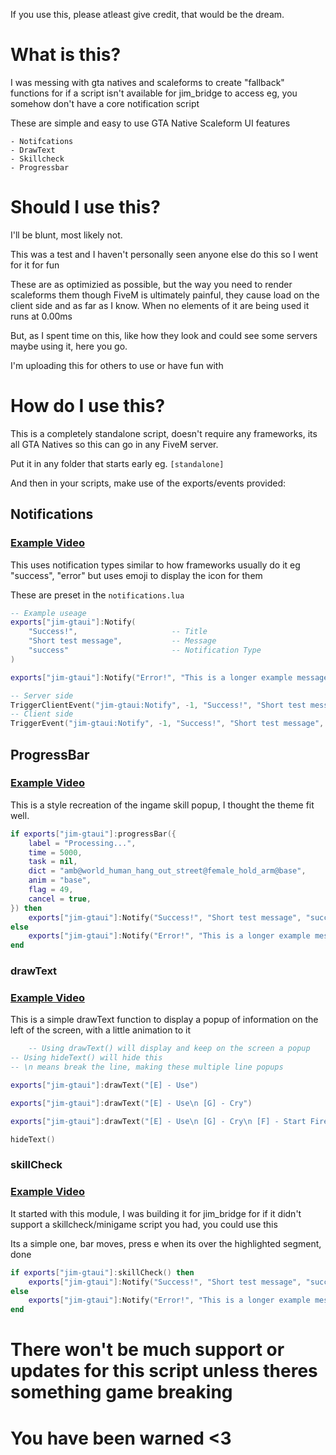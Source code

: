 If you use this, please atleast give credit, that would be the dream.

# What is this?

I was messing with gta natives and scaleforms to create "fallback" functions for if a script isn't available for jim_bridge to access eg, you somehow don't have a core notification script

These are simple and easy to use GTA Native Scaleform UI features

    - Notifcations
    - DrawText
    - Skillcheck
    - Progressbar

# Should I use this?

I'll be blunt, most likely not.

This was a test and I haven't personally seen anyone else do this so I went for it for fun

These are as optimizied as possible, but the way you need to render scaleforms them though FiveM is ultimately painful, they cause load on the client side and as far as I know. When no elements of it are being used it runs at 0.00ms

But, as I spent time on this, like how they look and could see some servers maybe using it, here you go.

I'm uploading this for others to use or have fun with

# How do I use this?

This is a completely standalone script, doesn't require any frameworks, its all GTA Natives so this can go in any FiveM server.

Put it in any folder that starts early eg. `[standalone]`

And then in your scripts, make use of the exports/events provided:

## Notifications

### [Example Video](https://streamable.com/z8m22w)

This uses notification types similar to how frameworks usually do it eg "success", "error" but uses emoji to display the icon for them

These are preset in the `notifications.lua`

```lua
-- Example useage
exports["jim-gtaui"]:Notify(
    "Success!",                     -- Title
    "Short test message",           -- Message
    "success"                       -- Notification Type
)

exports["jim-gtaui"]:Notify("Error!", "This is a longer example message to show stacking.", "error")

-- Server side
TriggerClientEvent("jim-gtaui:Notify", -1, "Success!", "Short test message", "success")
-- Client side
TriggerEvent("jim-gtaui:Notify", -1, "Success!", "Short test message", "success")
```

## ProgressBar

### [Example Video](https://streamable.com/eoc1ui)

This is a style recreation of the ingame skill popup, I thought the theme fit well.

```lua
if exports["jim-gtaui"]:progressBar({
    label = "Processing...",                                            -- text label
    time = 5000,                                                        -- time to complete bar
    task = nil,                                                         -- scenario
    dict = "amb@world_human_hang_out_street@female_hold_arm@base",      -- anim dictionary
    anim = "base",                                                      -- anim name
    flag = 49,                                                          -- anim flag
    cancel = true,                                                      -- can the player cancel the progress bar
}) then
    exports["jim-gtaui"]:Notify("Success!", "Short test message", "success")
else
    exports["jim-gtaui"]:Notify("Error!", "This is a longer example message to show stacking.", "error")
end
```

### drawText

### [Example Video](https://streamable.com/fk52wn)

This is a simple drawText function to display a popup of information on the left of the screen, with a little animation to it

```lua
    -- Using drawText() will display and keep on the screen a popup
-- Using hideText() will hide this
-- \n means break the line, making these multiple line popups

exports["jim-gtaui"]:drawText("[E] - Use")

exports["jim-gtaui"]:drawText("[E] - Use\n [G] - Cry")

exports["jim-gtaui"]:drawText("[E] - Use\n [G] - Cry\n [F] - Start Fire")

hideText()
```

### skillCheck

### [Example Video](https://streamable.com/83mdhs)

It started with this module, I was building it for jim_bridge for if it didn't support a skillcheck/minigame script you had, you could use this

Its a simple one, bar moves, press e when its over the highlighted segment, done

```lua
if exports["jim-gtaui"]:skillCheck() then
    exports["jim-gtaui"]:Notify("Success!", "Short test message", "success")
else
    exports["jim-gtaui"]:Notify("Error!", "This is a longer example message to show stacking.", "error")
end
```

# There won't be much support or updates for this script unless theres something game breaking
# You have been warned <3